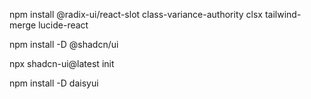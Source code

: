 npm install @radix-ui/react-slot class-variance-authority clsx tailwind-merge lucide-react

npm install -D @shadcn/ui

npx shadcn-ui@latest init

npm install -D daisyui